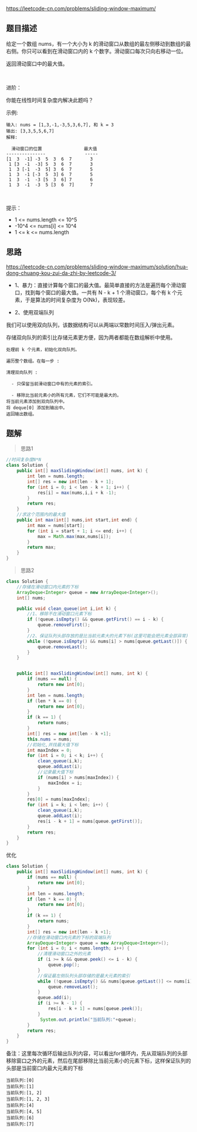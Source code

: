 https://leetcode-cn.com/problems/sliding-window-maximum/


## 题目描述

给定一个数组 nums，有一个大小为 k 的滑动窗口从数组的最左侧移动到数组的最右侧。你只可以看到在滑动窗口内的 k 个数字。滑动窗口每次只向右移动一位。

返回滑动窗口中的最大值。

 

进阶：

你能在线性时间复杂度内解决此题吗？


示例:
```
输入: nums = [1,3,-1,-3,5,3,6,7], 和 k = 3
输出: [3,3,5,5,6,7] 
解释: 

  滑动窗口的位置                最大值
---------------               -----
[1  3  -1] -3  5  3  6  7       3
 1 [3  -1  -3] 5  3  6  7       3
 1  3 [-1  -3  5] 3  6  7       5
 1  3  -1 [-3  5  3] 6  7       5
 1  3  -1  -3 [5  3  6] 7       6
 1  3  -1  -3  5 [3  6  7]      7
```
 

提示：

- 1 <= nums.length <= 10^5
- -10^4 <= nums[i] <= 10^4
- 1 <= k <= nums.length


## 思路

https://leetcode-cn.com/problems/sliding-window-maximum/solution/hua-dong-chuang-kou-zui-da-zhi-by-leetcode-3/


- 1、暴力：直接计算每个窗口的最大值。最简单直接的方法是遍历每个滑动窗口，找到每个窗口的最大值。一共有 N - k + 1 个滑动窗口，每个有 k 个元素，于是算法的时间复杂度为 O(Nk)，表现较差。

- 2、使用双端队列

我们可以使用双向队列，该数据结构可以从两端以常数时间压入/弹出元素。

存储双向队列的索引比存储元素更方便，因为两者都能在数组解析中使用。

```
处理前 k 个元素，初始化双向队列。

遍历整个数组。在每一步 :

清理双向队列 :

  - 只保留当前滑动窗口中有的元素的索引。

  - 移除比当前元素小的所有元素，它们不可能是最大的。
将当前元素添加到双向队列中。
将 deque[0] 添加到输出中。
返回输出数组。

```





## 题解

> 思路1

```java
//时间复杂度N*N
class Solution {
    public int[] maxSlidingWindow(int[] nums, int k) {
        int len = nums.length;
        int[] res = new int[len - k + 1];
        for (int i = 0; i < len - k + 1; i++) {
            res[i] = max(nums,i,i + k -1);
        }
        return res;
    }
    //求这个范围内的最大值
    public int max(int[] nums,int start,int end) {
        int max = nums[start];
        for (int i = start + 1; i <= end; i++) {
            max = Math.max(max,nums[i]);
        }
        return max;
    }
}
```

> 思路2

```java
class Solution {
    //存储在滑动窗口内元素的下标
    ArrayDeque<Integer> queue = new ArrayDeque<Integer>();
    int[] nums;

    public void clean_queue(int i,int k) {
        //1、移除不在滑动窗口元素下标
        if (!queue.isEmpty() && queue.getFirst() == i - k) {
            queue.removeFirst();
        }
        //2、保证队列头部存放的是比当前元素大的元素下标(这里可能会把元素全部异常)
        while (!queue.isEmpty() && nums[i] > nums[queue.getLast()]) {
            queue.removeLast();
        }
    }


    public int[] maxSlidingWindow(int[] nums, int k) {
        if (nums == null) {
            return new int[0];
        }
        int len = nums.length;
        if (len * k == 0) {
            return new int[0];
        }
        if (k == 1) {
            return nums;
        }
        int[] res = new int[len - k +1];
        this.nums = nums;
        //初始化,并找最大值下标
        int maxIndex = 0;
        for (int i = 0; i < k; i++) {
            clean_queue(i,k);
            queue.addLast(i);
            //记录最大值下标
            if (nums[i] > nums[maxIndex]) {
                maxIndex = i;
            }
        }
        res[0] = nums[maxIndex];
        for (int i = k; i < len; i++) {
            clean_queue(i,k);
            queue.addLast(i);
            res[i - k + 1] = nums[queue.getFirst()];
        }
        return res;
    }
}
```



优化


```java
class Solution {
    public int[] maxSlidingWindow(int[] nums, int k) {
        if (nums == null) {
            return new int[0];
        }
        int len = nums.length;
        if (len * k == 0) {
            return new int[0];
        }
        if (k == 1) {
            return nums;
        }
        int[] res = new int[len - k +1];
        //存储在滑动窗口内元素的下标的双端队列
        ArrayDeque<Integer> queue = new ArrayDeque<Integer>();
        for (int i = 0; i < nums.length; i++) {
            //清理滑动窗口之外的元素
            if (i >= k && queue.peek() <= i - k) {
                queue.pop();
            }
            //保证最左侧队列头部存储的是最大元素的索引
            while (!queue.isEmpty() && nums[queue.getLast()] <= nums[i]) {
                queue.removeLast();
            }
            queue.add(i);
            if (i >= k - 1) {
                res[i - k + 1] = nums[queue.peek()];
            }
             System.out.println("当前队列:"+queue);
        }
        return res;
    }
}
```

备注：这里每次循环后输出队列内容，可以看出for循环内，先从双端队列的头部移除窗口之外的元素，然后在尾部移除比当前元素小的元素下标，这样保证队列的头部是当前窗口内最大元素的下标

```
当前队列:[0]
当前队列:[1]
当前队列:[1, 2]
当前队列:[1, 2, 3]
当前队列:[4]
当前队列:[4, 5]
当前队列:[6]
当前队列:[7]
```